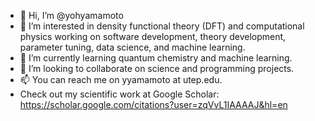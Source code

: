 - 👋 Hi, I’m @yohyamamoto
- 👀 I’m interested in density functional theory (DFT) and computational physics working on software development, theory development, parameter tuning, data science, and machine learning. 
- 🌱 I’m currently learning quantum chemistry and machine learning.
- 💞️ I’m looking to collaborate on science and programming projects.
- 📫 You can reach me on yyamamoto at utep.edu.
- Check out my scientific work at Google Scholar: https://scholar.google.com/citations?user=zqVvL1IAAAAJ&hl=en

<!---
yohyamamoto/yohyamamoto is a ✨ special ✨ repository because its `README.md` (this file) appears on your GitHub profile.
You can click the Preview link to take a look at your changes.
--->
